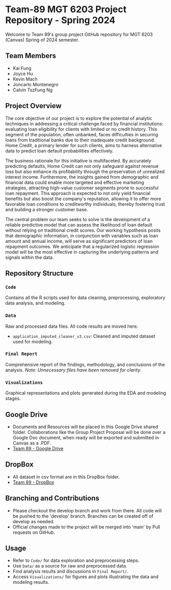 #

# Team-89 MGT 6203 Project Repository - Spring 2024

Welcome to Team 89's group project GitHub repository for MGT 6203 (Canvas) Spring of 2024 semester.

## Team Members
- Kai Fung
- Joyce Hu
- Kevin Mach
- Joncarlo Montenegro
- Calvin TszFung Ng

## Project Overview

The core objective of our project is to explore the potential of analytic techniques in addressing a critical challenge faced by financial institutions: evaluating loan eligibility for clients with limited or no credit history. This segment of the population, often unbanked, faces difficulties in securing loans from traditional banks due to their inadequate credit background. Home Credit, a primary lender for such clients, aims to harness alternative data to predict loan default probabilities effectively.

The business rationale for this initiative is multifaceted. By accurately predicting defaults, Home Credit can not only safeguard against revenue loss but also enhance its profitability through the preservation of unrealized interest income. Furthermore, the insights gained from demographic and financial data could enable more targeted and effective marketing strategies, attracting high-value customer segments prone to successful loan repayment. This approach is expected to not only yield financial benefits but also boost the company's reputation, allowing it to offer more favorable loan conditions to creditworthy individuals, thereby fostering trust and building a stronger customer base.

The central problem our team seeks to solve is the development of a reliable predictive model that can assess the likelihood of loan default without relying on traditional credit scores. Our working hypothesis posits that demographic information, in conjunction with variables such as loan amount and annual income, will serve as significant predictors of loan repayment outcomes. We anticipate that a regularized logistic regression model will be the most effective in capturing the underlying patterns and signals within the data.

## Repository Structure

### `Code`
Contains all the R scripts used for data cleaning, preprocessing, exploratory data analysis, and modeling.

### `Data`
Raw and processed data files. All code results are moved here.
- `application_imputed_cleaner_v3.csv`: Cleaned and imputed dataset used for modeling.

### `Final Report`
Comprehensive report of the findings, methodology, and conclusions of the analysis.
*Note: Unnecessary files have been removed for clarity.*

### `Visualizations`
Graphical representations and plots generated during the EDA and modeling stages.

## Google Drive
- Documents and Resources will be placed in this Google Drive shared folder. Collaborations like the Group Project Proposal will be done over a Google Doc document, when ready will be exported and submitted in Canvas as a .PDF.
- [Team 89 - Google Drive](https://drive.google.com/drive/folders/1fgMOmtSIlGcIcjbpQjrJadFLRaADpTf8?usp=sharing)

## DropBox
- All dataset in csv format are in this DropBox folder. 
- [Team 89 - DropBox](https://www.dropbox.com/scl/fo/ni4tapo1yxhq7y609gz75/AJv752H-ia6Y5vg1i4WoKK4?rlkey=jo2dl4tf42a1owwy9y2zpjx9i&e=1&dl=0)

## Branching and Contributions
- Please checkout the develop branch and work from there. All code will be pushed to the 'develop' branch. Branches can be created off of develop as needed.
- Official changes made to the project will be merged into 'main' by Pull requests on GitHub.

## Usage
- Refer to `Code/` for data exploration and preprocessing steps.
- Use `Data/` as a source for raw and preprocessed data.
- Find analysis results and discussions in `Final Report/`.
- Access `Visualizations/` for figures and plots illustrating the data and modeling results.






